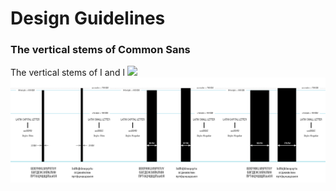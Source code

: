 # Design Guidelines

### The vertical stems of Common Sans

The vertical stems of I and l
<img src="https://github.com/StefanPeev/Common-Sans/blob/main/images/CommonSans_DesignGuide_01.jpg" />
![The vertical stems of I and l](images/CommonSans_DesignGuide_01.jpg)

